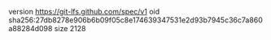 version https://git-lfs.github.com/spec/v1
oid sha256:27db8278e906b6b09f05c8e174639347531e2d93b7945c36c7a860a88284d098
size 2128
